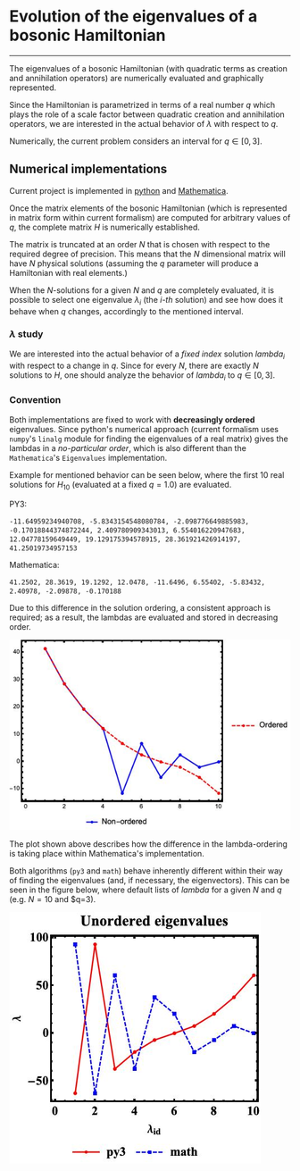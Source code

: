 # Evolution of the eigenvalues of a bosonic Hamiltonian

___

The eigenvalues of a bosonic Hamiltonian (with quadratic terms as creation and annihilation operators) are numerically evaluated and graphically represented.

Since the Hamiltonian is parametrized in terms of a real number $q$ which plays the role of a scale factor between quadratic creation and annihilation operators, we are interested in the actual behavior of $\lambda$ with respect to $q$.

Numerically, the current problem considers an interval for $q\in[0,3]$.

## Numerical implementations

Current project is implemented in [python]() and [Mathematica](https://www.wolframcloud.com/).

Once the matrix elements of the bosonic Hamiltonian (which is represented in matrix form within current formalism) are computed for arbitrary values of $q$, the complete matrix $H$ is numerically established.

The matrix is truncated at an order $N$ that is chosen with respect to the required degree of precision. This means that the $N$ dimensional matrix will have $N$ physical solutions (assuming the $q$ parameter will produce a Hamiltonian with real elements.)

When the $N$-solutions for a given $N$ and $q$ are completely evaluated, it is possible to select one eigenvalue $\lambda_i$ (the *i-th* solution) and see how does it behave when $q$ changes, accordingly to the mentioned interval.

### $\lambda$ study

We are interested into the actual behavior of a *fixed index* solution $lambda_i$ with respect to a change in $q$. Since for every $N$, there are exactly $N$ solutions to $H$, one should analyze the behavior of $lambda_i$ to $q\in[0,3]$.

### Convention

Both implementations are fixed to work with **decreasingly ordered** eigenvalues. Since python's numerical approach (current formalism uses `numpy`'s `linalg` module for finding the eigenvalues of a real matrix) gives the lambdas in a *no-particular order*, which is also different than the `Mathematica`'s `Eigenvalues` implementation.

Example for mentioned behavior can be seen below, where the first 10 real solutions for $H_{10}$ (evaluated at a fixed $q=1.0$) are evaluated.

PY3:

```
-11.64959234940708, -5.8343154548080784, -2.098776649885983, -0.17018844374872244, 2.409780909343013, 6.554016220947683, 12.04778159649449, 19.129175394578915, 28.361921426914197, 41.25019734957153
```

Mathematica:

```
41.2502, 28.3619, 19.1292, 12.0478, -11.6496, 6.55402, -5.83432, 2.40978, -2.09878, -0.170188
```

Due to this difference in the solution ordering, a consistent approach is required; as a result, the lambdas are evaluated and stored in decreasing order.

![X](lambda_comparison.jpeg)

The plot shown above describes how the difference in the lambda-ordering is taking place within Mathematica's implementation.

Both algorithms (`py3` and `math`) behave inherently different within their way of finding the eigenvalues (and, if necessary, the eigenvectors). This can be seen in the figure below, where default lists of $lambda$ for a given $N$ and $q$ (e.g. $N=10$ and $q=3).

![X](unorder_lambda_comparison.jpg)

